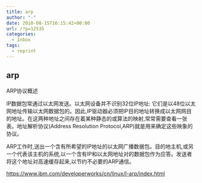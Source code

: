 ```yaml
---
title: arp
author: "-"
date: 2018-08-15T16:15:42+00:00
url: /?p=12535
categories:
  - Inbox
tags:
  - reprint
---
```

## arp
ARP协议概述
  
IP数据包常通过以太网发送。以太网设备并不识别32位IP地址: 它们是以48位以太网地址传输以太网数据包的。因此,IP驱动器必须把IP目的地址转换成以太网网目的地址。在这两种地址之间存在着某种静态的或算法的映射,常常需要查看一张表。地址解析协议(Address Resolution Protocol,ARP)就是用来确定这些映象的协议。

ARP工作时,送出一个含有所希望的IP地址的以太网广播数据包。目的地主机,或另一个代表该主机的系统,以一个含有IP和以太网地址对的数据包作为应答。发送者将这个地址对高速缓存起来,以节约不必要的ARP通信。
  
https://www.ibm.com/developerworks/cn/linux/l-arp/index.html